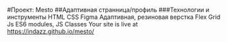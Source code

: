 #Проект: Mesto
##Адаптивная странница/профиль
###Технологии и инструменты
HTML
CSS
Figma
Адаптивная, резиновая верстка
Flex
Grid
Js
ES6 modules, JS Classes
Your site is live at https://indazz.github.io/mesto/
